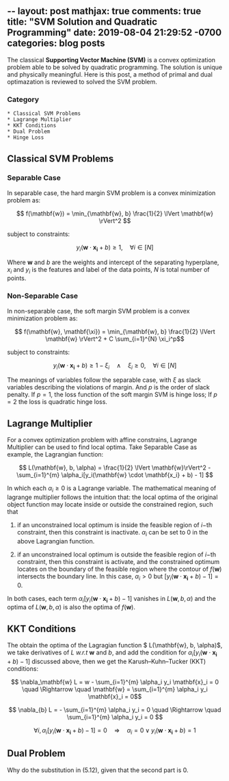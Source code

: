 --
layout: post
mathjax: true
comments: true
title:  "SVM Solution and Quadratic Programming"
date:   2019-08-04 21:29:52 -0700
categories: blog posts
---

The classical **Supporting Vector Machine (SVM)** is a convex optimization problem able to be solved by quadratic programming. The solution is unique and physically meaningful. Here is this post, a method of primal and dual optimazation is reviewed to solved the SVM problem.

### Category
```
* Classical SVM Problems
* Lagrange Multiplier
* KKT Conditions
* Dual Problem
* Hinge Loss
```

## Classical SVM Problems

### Separable Case ###

In separable case, the hard margin SVM problem is a convex minimization problem as:

$$ f(\mathbf{w}) = \min_{\mathbf{w}, b} \frac{1}{2} \lVert \mathbf{w} \rVert^2 $$

subject to constraints:

$$ y_i(\mathbf{w} \cdot \mathbf{x_i} + b) \geq 1, \quad \forall i \in [N] $$

Where $\mathbf{w}$ and $b$ are the weights and intercept of the separating hyperplane, $x_i$ and $y_i$ is the features and label of the data points, $N$ is total number of points.

### Non-Separable Case ###

In non-separable case, the soft margin SVM problem is a convex minimization problem as:

$$ f(\mathbf{w}, \mathbf{\xi}) = \min_{\mathbf{w}, b} \frac{1}{2} \lVert \mathbf{w} \rVert^2 + C \sum_{i=1}^{N} \xi_i^p$$

subject to constraints:

$$ y_i(\mathbf{w} \cdot \mathbf{x_i} + b) \geq 1 - \xi_i \quad \land \quad \xi_i \geq 0, \quad \forall i \in [N] $$

The meanings of variables follow the separable case, with $\xi$ as slack variables describing the violations of margin. And $p$ is the order of slack penalty. If $p = 1$, the loss function of the soft margin SVM is hinge loss; If $p = 2$ the loss is quadratic hinge loss.

## Lagrange Multiplier ##

For a convex optimization problem with affine constrains, Lagrange Multiplier can be used to find local optima. Take Separable Case as example, the Lagrangian function:

$$ L(\mathbf{w}, b, \alpha) = \frac{1}{2} \lVert \mathbf{w}\rVert^2 - \sum_{i=1}^{m} \alpha_i[y_i(\mathbf{w} \cdot \mathbf{x_i} + b) - 1] $$

In which each $\alpha_i \geq 0$ is a Lagrange variable. The mathematical meaning of lagrange multiplier follows the intuition that: the local optima of the original object function may locate inside or outside the constrained region, such that

1. if an unconstrained local optimum is inside the feasible region of $i-$th constraint, then this constraint is inactivate. $\alpha_i$ can be set to $0$ in the above Lagrangian function.

2. if an unconstrained local optimum is outside the feasible region of $i-$th constraint, then this constraint is activate, and the constrained optimum locates on the boundary of the feasible region where the contour of $f(\mathbf{w})$ intersects the boundary line. In this case, $\alpha_i > 0$ but $[y_i(\mathbf{w} \cdot \mathbf{x_i} + b) - 1] = 0$. 

In both cases, each term $\alpha_i[y_i(\mathbf{w} \cdot \mathbf{x_i} + b) - 1]$ vanishes in $L(\mathbf{w}, b, \alpha)$ and the optima of $L(\mathbf{w}, b, \alpha)$ is also the optima of $f(\mathbf{w})$.


## KKT Conditions ##

The obtain the optima of the Lagragian function $ L(\mathbf{w}, b, \alpha)$, we take derivatives of $L$ *w.r.t* $\mathbf{w}$ and $b$, and add the condition for $\alpha_i[y_i(\mathbf{w} \cdot \mathbf{x_i} + b) - 1]$ discussed above, then we get the Karush–Kuhn–Tucker (KKT) conditions:

$$ \nabla_\mathbf{w} L = w - \sum_{i=1}^{m} \alpha_i y_i \mathbf{x}_i = 0 \quad \Rightarrow \quad \mathbf{w} = \sum_{i=1}^{m} \alpha_i y_i \mathbf{x}_i = 0$$

$$ \nabla_{b} L = - \sum_{i=1}^{m} \alpha_i y_i = 0 \quad \Rightarrow \quad \sum_{i=1}^{m} \alpha_i y_i = 0 $$

$$ \forall i, \alpha_i[y_i(\mathbf{w} \cdot \mathbf{x_i} + b) - 1] = 0  \quad \Rightarrow \quad \alpha_i = 0 \lor y_i(\mathbf{w} \cdot \mathbf{x_i} + b) = 1$$


## Dual Problem ##
Why do the substitution in (5.12), given that the second part is $0$.


